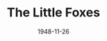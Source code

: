 ---
title: The Little Foxes
date: 1948-11-26
closing_date: 1948-12-03
layout: productions
featured_image: 
image_caption:
image_credit:
playbill:
category:
Theatre: Theatre Jacksonville
Venue: Little Theatre
cast:
  Birdie Hubbard: Betty Francine Taylor
  Leo Hubbard: Charles K. Pait
  Horace Giddens: Donald Campbell
  William Marshall: Gordon N. Taylor
  Cal: Jack Harrell
  Regina Giddens: Jocelyn Brown
  Addie: Julia C. Tyler
  Benjamin Hubbard: Paul Fitzgerald, Jr.
  Oscar Hubbard: Walter Feuer
  Alexandra Giddens: Yvonne Peairs
crew:
  Director: Paul E. Geisenhof
  Stage Manager: Ruth Buell
  Set Design: Duke LeBrun
  Assistant Stage Manager: Natalie Clarke
  Scene painting and construction:
    - Bill Gibbs
    - C. Eugene Sayre
    - David Salter
    - Deborah Benson
    - Ed Keisling
    - Karen O'Shaughnessy
    - Louise Peairs
    - Peggy Long
    - Vonnie Patton
  Costume assistant:
    - Cynthia Walker
    - Karen O'Shaughnessy
    - Lilian Craig
    - Margie Hinck
    - Polly Clendenning
  Properties: Mary Lee Lindenthaler
  Properties Assistant:
    - Dorothy Eismann
    - Polly Clendenning
  Make-up assistant:
    - Elmo Lehman
    - Louise Elkins
    - Mickey Meischner
    - Roy Meischner
    - Su Hawkins
    - Vonnie Patton
  Lighting controls: Mickey Mills
understudies:
orchestra:
external_links:
---